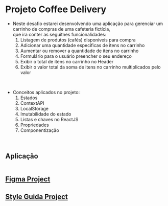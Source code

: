 # Projeto Coffee Delivery 
- Neste desafio estarei desenvolvendo uma aplicação para gerenciar um carrinho de compras de uma cafeteria fictícia,  
que ira conter as seguitnes funcionalidades:
  1. Listagem de produtos (cafés) disponíveis para compra
  2. Adicionar uma quantidade específicas de itens no carrinho
  3. Aumentar ou remover a quantidade de itens no carrinho
  4. Formulário para o usuário preencher o seu endereço
  5. Exibir o total de itens no carrinho no Header
  6. Exibir o valor total da soma de itens no carrinho multiplicados pelo valor

&nbsp;

- Conceitos aplicados no projeto:
  1. Estados
  2. ContextAPI
  3. LocalStorage
  4. Imutabilidade do estado
  5. Listas e chaves no ReactJS
  6. Propriedades
  7. Componentização

&nbsp;

## Aplicação
![]()

## [Figma Project](https://www.figma.com/design/04M08yho8hDftlvH2lZAHP/Coffee-Delivery-•-Desafio-React-(Copy)?node-id=0-1&t=RqyGAgOLEABti1NO-0)

## [Style Guida Project](https://www.figma.com/design/04M08yho8hDftlvH2lZAHP/Coffee-Delivery-•-Desafio-React-(Copy)?node-id=2-1297&t=RqyGAgOLEABti1NO-0)